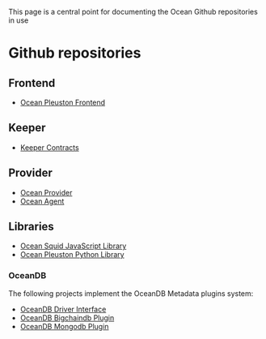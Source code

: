 This page is a central point for documenting the Ocean Github repositories in use

# Github repositories

## Frontend

* [Ocean Pleuston Frontend](https://github.com/oceanprotocol/pleuston/)


## Keeper

* [Keeper Contracts](https://github.com/oceanprotocol/keeper-contracts/)

## Provider

* [Ocean Provider](https://github.com/oceanprotocol/ocean-provider)
* [Ocean Agent](https://github.com/oceanprotocol/ocean-agent/)

## Libraries

* [Ocean Squid JavaScript Library](https://github.com/oceanprotocol/squid-js)
* [Ocean Pleuston Python Library](https://github.com/oceanprotocol/squid-py)

### OceanDB

The following projects implement the OceanDB Metadata plugins system:

* [OceanDB Driver Interface](https://github.com/oceanprotocol/oceandb-driver-interface)
* [OceanDB Bigchaindb Plugin](https://github.com/oceanprotocol/oceandb-bigchaindb-driver)
* [OceanDB Mongodb Plugin](https://github.com/oceanprotocol/oceandb-mongodb-driver)

